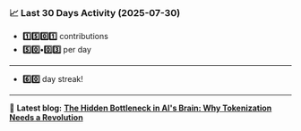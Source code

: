 <!--START_STATS-->
### 📈 Last 30 Days Activity (2025-07-30)  
- **1️⃣5️⃣0️⃣1️⃣** contributions  
- **5️⃣0️⃣•0️⃣3️⃣** per day
---
- **6️⃣0️⃣** day streak!
---
📝 **Latest blog:** [**The Hidden Bottleneck in AI's Brain: Why Tokenization Needs a Revolution**](https://andriak.com/blog/tokenization-revolution)
<!--END_STATS-->
